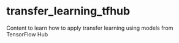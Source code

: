 # transfer_learning_tfhub
Content to learn how to apply transfer learning using models from TensorFlow Hub
